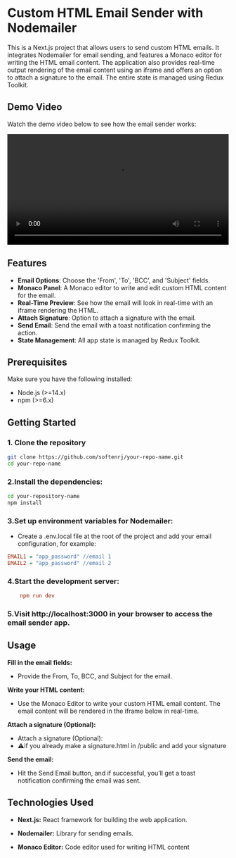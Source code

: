 # Custom HTML Email Sender with Nodemailer

This is a Next.js project that allows users to send custom HTML emails. It integrates Nodemailer for email sending, and features a Monaco editor for writing the HTML email content. The application also provides real-time output rendering of the email content using an iframe and offers an option to attach a signature to the email. The entire state is managed using Redux Toolkit.

## Demo Video

Watch the demo video below to see how the email sender works:

<video width="100%" autoplay loop controls>
  <source src="https://your-hosted-link.com/demo.mp4" type="video/mp4">
  Your browser does not support the video tag.
</video>


## Features

- **Email Options**: Choose the 'From', 'To', 'BCC', and 'Subject' fields.
- **Monaco Panel**: A Monaco editor to write and edit custom HTML content for the email.
- **Real-Time Preview**: See how the email will look in real-time with an iframe rendering the HTML.
- **Attach Signature**: Option to attach a signature with the email.
- **Send Email**: Send the email with a toast notification confirming the action.
- **State Management**: All app state is managed by Redux Toolkit.

## Prerequisites

Make sure you have the following installed:

- Node.js (>=14.x)
- npm (>=6.x)

## Getting Started

### 1. Clone the repository

```bash
git clone https://github.com/softenrj/your-repo-name.git
cd your-repo-name
```

### 2.Install the dependencies:

```bash
cd your-repository-name
npm install
```

### 3.Set up environment variables for Nodemailer:
 - Create a .env.local file at the root of the project and add your email configuration, for example:

 ```ini
 EMAIL1 = "app_password" //email 1
 EMAIL2 = "app_password" //email 2
 ```

### 4.Start the development server:

```ini
    npm run dev
```

### 5.Visit http://localhost:3000 in your browser to access the email sender app.

## Usage
**Fill in the email fields:**
- Provide the From, To, BCC, and Subject for the email.

**Write your HTML content:**
- Use the Monaco Editor to write your custom HTML email content. The email content will be rendered in the iframe below in real-time.

**Attach a signature (Optional):**
- Attach a signature (Optional): 
- ⚠️if you already make a signature.html in /public and add your signature

**Send the email:**
- Hit the Send Email button, and if successful, you’ll get a toast notification confirming the email was sent.

## Technologies Used
 - **Next.js:** React framework for building the web application.

 - **Nodemailer:** Library for sending emails.

 - **Monaco Editor:** Code editor used for writing HTML content
